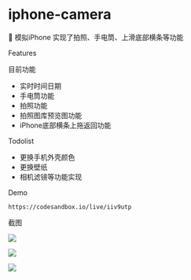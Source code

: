 # iphone-camera
:iphone: 模拟iPhone 实现了拍照、手电筒、上滑底部横条等功能

Features

目前功能

- 实时时间日期
- 手电筒功能
- 拍照功能
- 拍照图库预览图功能
- iPhone底部横条上拖返回功能

Todolist

- 更换手机外壳颜色
- 更换壁纸
- 相机滤镜等功能实现

Demo

```
https://codesandbox.io/live/iiv9utp
```

截图

![](https://static.chasing-innovation.com/demo/1.png)

![](https://static.chasing-innovation.com/demo/2.png)

![](https://static.chasing-innovation.com/demo/3.png)